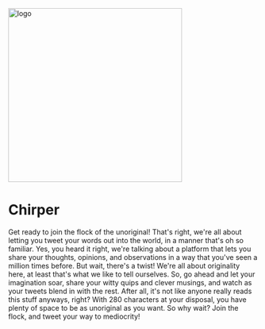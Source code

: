 <img width="350" alt="logo" src="https://user-images.githubusercontent.com/63298010/219892386-5aad4847-d76f-43ec-8ed6-0311d09d131a.png">

# Chirper
Get ready to join the flock of the unoriginal! That's right, we're all about letting you tweet your words out into the world, in a manner that's oh so familiar. Yes, you heard it right, we're talking about a platform that lets you share your thoughts, opinions, and observations in a way that you've seen a million times before. But wait, there's a twist! We're all about originality here, at least that's what we like to tell ourselves. So, go ahead and let your imagination soar, share your witty quips and clever musings, and watch as your tweets blend in with the rest. After all, it's not like anyone really reads this stuff anyways, right? With 280 characters at your disposal, you have plenty of space to be as unoriginal as you want. So why wait? Join the flock, and tweet your way to mediocrity!
